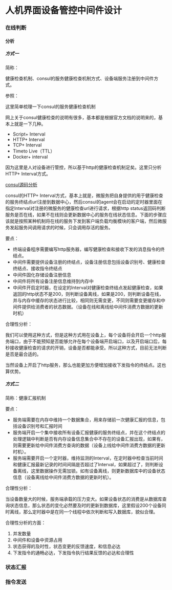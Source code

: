 # 人机界面设备管控中间件设计

### 在线判断

#### 分析

##### 方式一

简称：

健康检查机制、consul的服务健康检查机制方式、设备端服务注册到中间件方式。

参照：  

这里简单梳理一下consul的服务健康检查机制

网上关于consul健康检查的说明有很多，基本都是根据官方文档的说明来的，基本上就是一下几种。

* Script+ Interval
* HTTP+ Interval
* TCP+ Interval
* Timeto Live（TTL）
* Docker+ interval

因为这里是人对设备进行管控，所以基于http的健康检查机制足矣。这里只分析HTTP+ Interval方式。

[consul源码分析](../consul/health-check.md)  

consul的HTTP+ Interval方式，基本上就是，微服务把自身提供的用于健康检查的服务终结点url注册到数据中心，然后consul的agent会在启动的定时器里面在指定Interval对注册的微服务的健康检查url进行请求，根据http status返回码判断服务是否在线，如果不在线则会更新数据中心的服务在线状态信息。下面的步骤应该就是按照某种机制将在线的服务下发到客户端负载均衡模块的客户端，然后微服务发起服务间调用请求的时候，只会调用存活的服务。

要点：  
* 终端设备程序需要编写http服务器，编写健康检查和接收下发的消息指令的终结点。
* 中间件需要提供设备注册的终结点，设备注册信息包括设备识别号、健康检查终结点、接收指令终结点
* 中间件固化存储设备注册信息
* 中间件将所有设备注册信息维持到内存中
* 中间件开启定时器，在设定的Interval对健康检查终结点发起健康检查，如果返回的http状态不是200，则判断设备离线，如果是200，则判断设备在线，并与内存中缓存的状态进行比较，相同则无需变更，不同则需要变更缓存和中间件提供给消费者的状态数据。（设备在线和离线给中间件消费方数据的更新时机）

合理性分析： 

我们可以使用这种方式，但是这种方式用在设备上，每个设备将会开启一个http服务端口，由于不能预知是否能够允许在每个设备端开启端口，以及开启端口后，每秒接收健康检查的请求的开销，设备是否都能承受。所以这种方式，目前无法判断是否是最合适的。

当然设备上开启了http服务，那么也能更加方便增加接收下发指令的终结点。这也算优势。

##### 方式二

简称：健康汇报机制

要点：  
* 服务端需要在内存中维持一个数据集合，用来存储前一次健康汇报的信息，包括设备识别号和汇报时间
* 服务端开启一个集中接收所有设备汇报健康的服务终结点，并在这个终结点的处理逻辑中判断是否有内存设备信息集合中不存在的设备汇报出现，如果有，则需要更新给中间件消费方查询的数据（设备上线给中间件消费方数据的更新时机）。
* 服务端需要开启一个定时器，维持监测的Interval，在定时器中检查当前时间和健康汇报最新记录的时间间隔是否超过了Interval，如果超过了，则判断设备离线，这里数据操作无需加锁。如有设备离线，则更新数据库中的设备状态信息（设备离线给中间件消费方数据的更新时机）。

合理性分析：

当设备数量大的时候，服务端承载的压力变大。如果设备状态的消费是从数据库查询状态信息，那么状态的变化必然要及时的更新到数据库，这里假设200个设备同时离线，那么定时器中是在同一个线程中依次判断和写入数据库，貌似合理。


合理性分析的方面：
1. 并发数量
2. 中间件和设备中资源占用
3. 状态获得的及时性，状态变更的反馈速度，和信息必达
4. 下发指令的通畅必达，下发指令执行结果反馈的必达和合理性


### 状态汇报


### 指令发送

